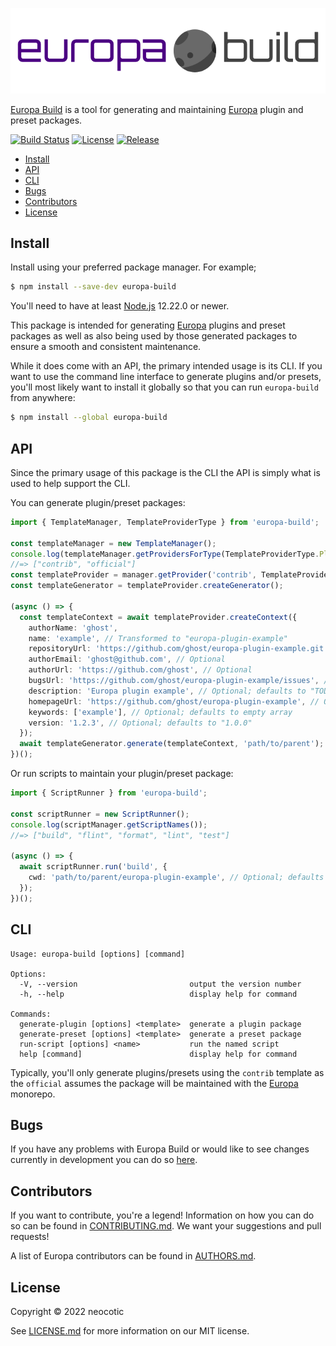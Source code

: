 ![Europa Build](https://raw.githubusercontent.com/neocotic/europa-branding/main/assets/banner/europa-build/europa-build-banner-738x200.png)

[Europa Build](https://github.com/neocotic/europa/tree/main/packages/europa-build) is a tool for generating and
maintaining [Europa](https://github.com/neocotic/europa) plugin and preset packages.

[![Build Status](https://img.shields.io/github/workflow/status/neocotic/europa/CI/main?style=flat-square)](https://github.com/neocotic/europa/actions/workflows/ci.yml)
[![License](https://img.shields.io/npm/l/europa-build.svg?style=flat-square)](https://github.com/neocotic/europa/raw/main/packages/europa-build/LICENSE.md)
[![Release](https://img.shields.io/npm/v/europa-build.svg?style=flat-square)](https://npmjs.com/package/europa-build)

* [Install](#install)
* [API](#api)
* [CLI](#cli)
* [Bugs](#bugs)
* [Contributors](#contributors)
* [License](#license)

## Install

Install using your preferred package manager. For example;

``` bash
$ npm install --save-dev europa-build
```

You'll need to have at least [Node.js](https://nodejs.org) 12.22.0 or newer.

This package is intended for generating [Europa](https://github.com/neocotic/europa) plugins and preset packages as well
as also being used by those generated packages to ensure a smooth and consistent maintenance.

While it does come with an API, the primary intended usage is its CLI. If you want to use the command line interface to
generate plugins and/or presets, you'll most likely want to install it globally so that you can run `europa-build` from
anywhere:

``` bash
$ npm install --global europa-build
```

## API

Since the primary usage of this package is the CLI the API is simply what is used to help support the CLI.

You can generate plugin/preset packages:

``` typescript
import { TemplateManager, TemplateProviderType } from 'europa-build';

const templateManager = new TemplateManager();
console.log(templateManager.getProvidersForType(TemplateProviderType.Plugin));
//=> ["contrib", "official"]
const templateProvider = manager.getProvider('contrib', TemplateProviderType.Plugin);
const templateGenerator = templateProvider.createGenerator();

(async () => {
  const templateContext = await templateProvider.createContext({
    authorName: 'ghost',
    name: 'example', // Transformed to "europa-plugin-example"
    repositoryUrl: 'https://github.com/ghost/europa-plugin-example.git',
    authorEmail: 'ghost@github.com', // Optional
    authorUrl: 'https://github.com/ghost', // Optional
    bugsUrl: 'https://github.com/ghost/europa-plugin-example/issues', // Optional
    description: 'Europa plugin example', // Optional; defaults to "TODO: Description"
    homepageUrl: 'https://github.com/ghost/europa-plugin-example', // Optional
    keywords: ['example'], // Optional; defaults to empty array
    version: '1.2.3', // Optional; defaults to "1.0.0" 
  });
  await templateGenerator.generate(templateContext, 'path/to/parent');
})();
```

Or run scripts to maintain your plugin/preset package:

``` typescript
import { ScriptRunner } from 'europa-build';

const scriptRunner = new ScriptRunner();
console.log(scriptManager.getScriptNames());
//=> ["build", "flint", "format", "lint", "test"]

(async () => {
  await scriptRunner.run('build', {
    cwd: 'path/to/parent/europa-plugin-example', // Optional; defaults to process.cwd()
  });
})();
```

## CLI

    Usage: europa-build [options] [command]
    
    Options:
      -V, --version                         output the version number
      -h, --help                            display help for command
    
    Commands:
      generate-plugin [options] <template>  generate a plugin package
      generate-preset [options] <template>  generate a preset package
      run-script [options] <name>           run the named script
      help [command]                        display help for command

Typically, you'll only generate plugins/presets using the `contrib` template as the `official` assumes the package will
be maintained with the [Europa](https://github.com/neocotic/europa) monorepo.

## Bugs

If you have any problems with Europa Build or would like to see changes currently in development you can do so
[here](https://github.com/neocotic/europa/issues).

## Contributors

If you want to contribute, you're a legend! Information on how you can do so can be found in
[CONTRIBUTING.md](https://github.com/neocotic/europa/blob/main/CONTRIBUTING.md). We want your suggestions and pull
requests!

A list of Europa contributors can be found in [AUTHORS.md](https://github.com/neocotic/europa/blob/main/AUTHORS.md).

## License

Copyright © 2022 neocotic

See [LICENSE.md](https://github.com/neocotic/europa/raw/main/packages/europa-build/LICENSE.md) for more information on
our MIT license.
